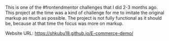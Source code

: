 This is one of the #frontendmentor challenges that I did 2-3 months ago. This project at the time was a kind of challenge for me to imitate the original markup as much as possible. The project is not fully functional as it should be, because at that time the focus was more on markup.  
  
Website URL: https://shkubu18.github.io/E-commerce-demo/
